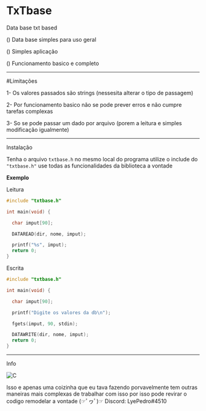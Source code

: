 # TxTbase
Data base txt based


() Data base simples para uso geral

() Simples aplicação 

() Funcionamento basico e completo

---

#Limitações

1- Os valores passados são strings (nessesita alterar o tipo de passagem)

2- Por funcionamento basico não se pode prever erros e não cumpre tarefas complexas

3- So se pode passar um dado por arquivo (porem a leitura e simples modificação igualmente)

---

Instalação

Tenha o arquivo `txtbase.h` no mesmo local do programa
utilize o include do `"txtbase.h"`
use todas as funcionalidades da biblioteca a vontade

**Exemplo**

Leitura 

```c
#include "txtbase.h"

int main(void) {

  char imput[90];

  DATAREAD(dir, nome, imput);  

  printf("%s", imput);
  return 0;
}
```

Escrita

```c
#include "txtbase.h"

int main(void) {

  char imput[90];

  printf("Digite os valores da db\n");

  fgets(imput, 90, stdin);

  DATAWRITE(dir, nome, imput);  
  return 0;
}
```

---
Info

<img alt="C" src="https://img.shields.io/badge/c%20-%2300599C.svg?&style=for-the-badge&logo=c&logoColor=white"/>

Isso e apenas uma coizinha que eu tava fazendo porvavelmente tem outras maneiras 
mais complexas de trabalhar com isso por isso pode revirar o codigo remodelar a vontade (☞ﾟヮﾟ)☞
Discord: LyePedro#4510

